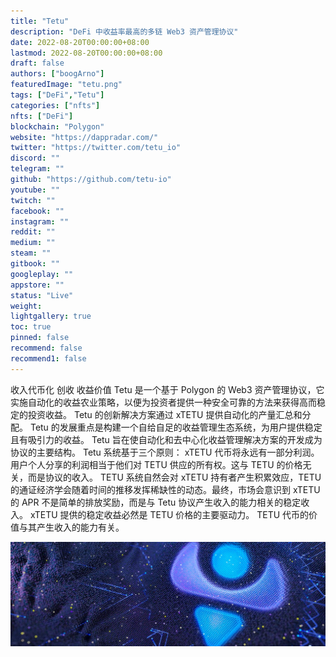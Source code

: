 ```yaml
---
title: "Tetu"
description: "DeFi 中收益率最高的多链 Web3 资产管理协议"
date: 2022-08-20T00:00:00+08:00
lastmod: 2022-08-20T00:00:00+08:00
draft: false
authors: ["boogArno"]
featuredImage: "tetu.png"
tags: ["DeFi","Tetu"]
categories: ["nfts"]
nfts: ["DeFi"]
blockchain: "Polygon"
website: "https://dappradar.com/"
twitter: "https://twitter.com/tetu_io"
discord: ""
telegram: ""
github: "https://github.com/tetu-io"
youtube: ""
twitch: ""
facebook: ""
instagram: ""
reddit: ""
medium: ""
steam: ""
gitbook: ""
googleplay: ""
appstore: ""
status: "Live"
weight: 
lightgallery: true
toc: true
pinned: false
recommend: false
recommend1: false
---
```

收入代币化 创收 收益价值
Tetu 是一个基于 Polygon 的 Web3 资产管理协议，它实施自动化的收益农业策略，以便为投资者提供一种安全可靠的方法来获得高而稳定的投资收益。 Tetu 的创新解决方案通过 xTETU 提供自动化的产量汇总和分配。
Tetu 的发展重点是构建一个自给自足的收益管理生态系统，为用户提供稳定且有吸引力的收益。 Tetu 旨在使自动化和去中心化收益管理解决方案的开发成为协议的主要结构。
Tetu 系统基于三个原则：
xTETU 代币将永远有一部分利润。用户个人分享的利润相当于他们对 TETU 供应的所有权。这与 TETU 的价格无关，而是协议的收入。
TETU 系统自然会对 xTETU 持有者产生积累效应，TETU 的通证经济学会随着时间的推移发挥稀缺性的动态。最终，市场会意识到 xTETU 的 APR 不是简单的排放奖励，而是与 Tetu 协议产生收入的能力相关的稳定收入。
xTETU 提供的稳定收益必然是 TETU 价格的主要驱动力。 TETU 代币的价值与其产生收入的能力有关。

![1080x360](1080x360.jpg)